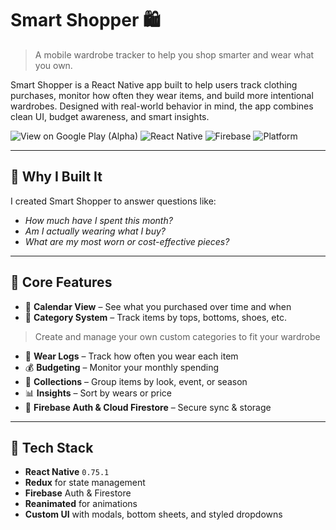 # Smart Shopper 🛍️

> A mobile wardrobe tracker to help you shop smarter and wear what you own.

Smart Shopper is a React Native app built to help users track clothing purchases, monitor how often they wear items, and build more intentional wardrobes. Designed with real-world behavior in mind, the app combines clean UI, budget awareness, and smart insights.

![View on Google Play (Alpha)](https://img.shields.io/badge/Google%20Play-Alpha-lightgrey?logo=google-play)
![React Native](https://img.shields.io/badge/Built%20with-React%20Native-blue)
![Firebase](https://img.shields.io/badge/Backend-Firebase-yellow)
![Platform](https://img.shields.io/badge/Platform-Android-green)

---

## 🌟 Why I Built It

I created Smart Shopper to answer questions like:
- *How much have I spent this month?*
- *Am I actually wearing what I buy?*
- *What are my most worn or cost-effective pieces?*

---

## 🧠 Core Features

- 📆 **Calendar View** – See what you purchased over time and when
- 🧥 **Category System** – Track items by tops, bottoms, shoes, etc.
 > Create and manage your own custom categories to fit your wardrobe
- 🔄 **Wear Logs** – Track how often you wear each item
- 💰 **Budgeting** – Monitor your monthly spending
- 📂 **Collections** – Group items by look, event, or season
- 📊 **Insights** – Sort by wears or price
- 🔐 **Firebase Auth & Cloud Firestore** – Secure sync & storage

---

## 🧰 Tech Stack

- **React Native** `0.75.1`
- **Redux** for state management
- **Firebase** Auth & Firestore
- **Reanimated** for animations
- **Custom UI** with modals, bottom sheets, and styled dropdowns
